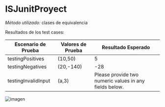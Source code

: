 # ISJunitProyect

*Método utilizado:* clases de equivalencia

Resultados de los test cases:

| Escenario de Prueba  | Valores de Prueba  | Resultado Esperado |
| ------------- | ------------- | ------------- |
| testingPositives  | (10,50)  | 5 |
| testingNegatives  | (20,-140)  | -28 |
| testingInvalidInput  | (a,3)  | Please provide two numeric values in any fields below. |
 
 
![imagen](https://github.com/SebastianZamalloa/ISJunitProyect/assets/104155286/005ed93e-05f9-4070-b31e-0f778f312aa0)
